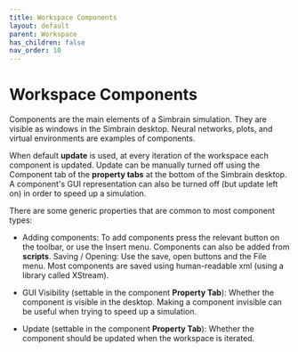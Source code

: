 ```yaml
---
title: Workspace Components
layout: default
parent: Workspace
has_children: false
nav_order: 10
---
```


# Workspace Components

Components are the main elements of a Simbrain simulation. They are visible as windows in the Simbrain desktop. Neural networks, plots, and virtual environments are examples of components.

When default **update** is used, at every iteration of the workspace each component is updated. Update can be manually turned off using the Component tab of the **property tabs** at the bottom of the Simbrain desktop. A component's GUI representation can also be turned off (but update left on) in order to speed up a simulation.

There are some generic properties that are common to most component types:

- Adding components: To add components press the relevant button on the toolbar, or use the Insert menu. Components can also be added from **scripts**.
Saving / Opening: Use the save, open buttons and the File menu.  Most components are saved using human-readable xml (using a library called XStream).

- GUI Visibility (settable in the component **Property Tab**): Whether the component is visible in the desktop.  Making a component invisible can be useful when trying to speed up a simulation.

- Update (settable in the component **Property Tab**): Whether the component should be updated  when the workspace is iterated.